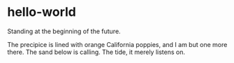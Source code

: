 # hello-world
Standing at the beginning of the future. 

The precipice is lined with orange California poppies, and I am but one more there. 
The sand below is calling. The tide, it merely listens on. 

